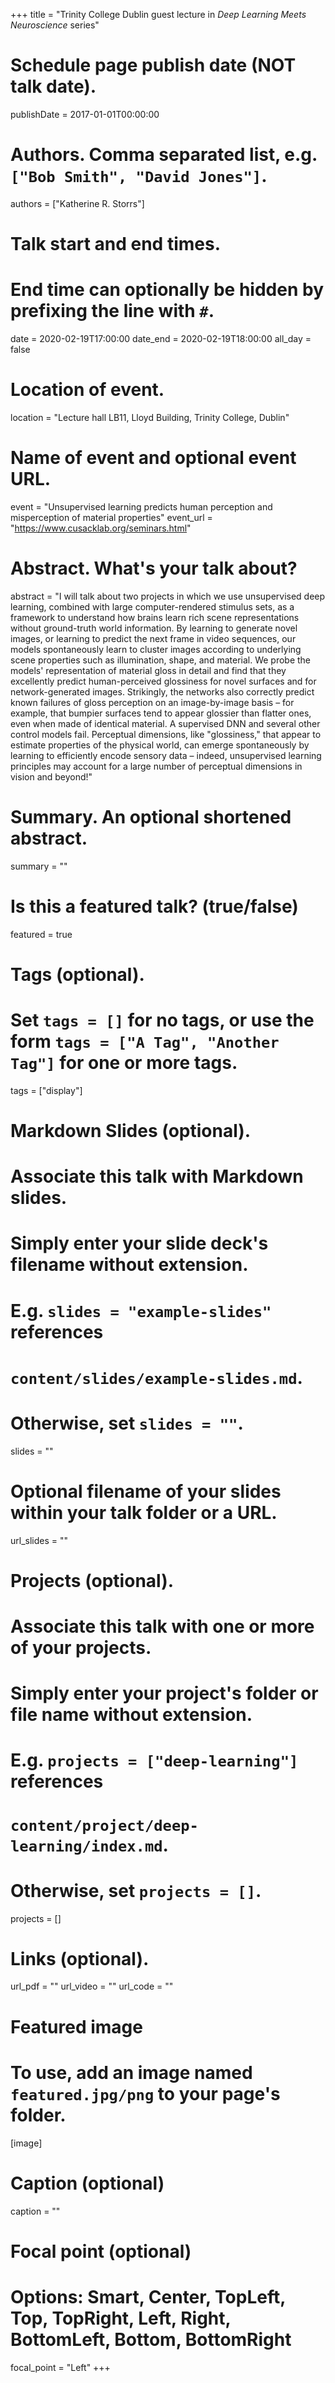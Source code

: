 +++
title = "Trinity College Dublin guest lecture in _Deep Learning Meets Neuroscience_ series"

# Schedule page publish date (NOT talk date).
publishDate = 2017-01-01T00:00:00

# Authors. Comma separated list, e.g. `["Bob Smith", "David Jones"]`.
authors = ["Katherine R. Storrs"]

# Talk start and end times.
#   End time can optionally be hidden by prefixing the line with `#`.
date = 2020-02-19T17:00:00
date_end = 2020-02-19T18:00:00
all_day = false

# Location of event.
location = "Lecture hall LB11, Lloyd Building, Trinity College, Dublin"

# Name of event and optional event URL.
event = "Unsupervised learning predicts human perception and misperception of material properties"
event_url = "https://www.cusacklab.org/seminars.html"

# Abstract. What's your talk about?
abstract = "I will talk about two projects in which we use unsupervised deep learning, combined with large computer-rendered stimulus sets, as a framework to understand how brains learn rich scene representations without ground-truth world information. By learning to generate novel images, or learning to predict the next frame in video sequences, our models spontaneously learn to cluster images according to underlying scene properties such as illumination, shape, and material. We probe the models' representation of material gloss in detail and find that they excellently predict human-perceived glossiness for novel surfaces and for network-generated images. Strikingly, the networks also correctly predict known failures of gloss perception on an image-by-image basis – for example, that bumpier surfaces tend to appear glossier than flatter ones, even when made of identical material. A supervised DNN and several other control models fail. Perceptual dimensions, like "glossiness," that appear to estimate properties of the physical world, can emerge spontaneously by learning to efficiently encode sensory data – indeed, unsupervised learning principles may account for a large number of perceptual dimensions in vision and beyond!"

# Summary. An optional shortened abstract.
summary = ""

# Is this a featured talk? (true/false)
featured = true

# Tags (optional).
#   Set `tags = []` for no tags, or use the form `tags = ["A Tag", "Another Tag"]` for one or more tags.
tags = ["display"]

# Markdown Slides (optional).
#   Associate this talk with Markdown slides.
#   Simply enter your slide deck's filename without extension.
#   E.g. `slides = "example-slides"` references 
#   `content/slides/example-slides.md`.
#   Otherwise, set `slides = ""`.
slides = ""

# Optional filename of your slides within your talk folder or a URL.
url_slides = ""

# Projects (optional).
#   Associate this talk with one or more of your projects.
#   Simply enter your project's folder or file name without extension.
#   E.g. `projects = ["deep-learning"]` references 
#   `content/project/deep-learning/index.md`.
#   Otherwise, set `projects = []`.
projects = []

# Links (optional).
url_pdf = ""
url_video = ""
url_code = ""

# Featured image
# To use, add an image named `featured.jpg/png` to your page's folder. 
[image]
  # Caption (optional)
  caption = ""

  # Focal point (optional)
  # Options: Smart, Center, TopLeft, Top, TopRight, Left, Right, BottomLeft, Bottom, BottomRight
  focal_point = "Left"
+++
